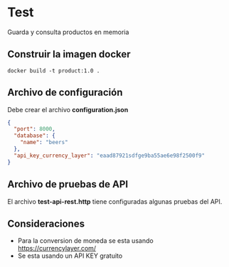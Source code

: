 # Test

Guarda y consulta productos en memoria

## Construir la imagen docker

``` shell
docker build -t product:1.0 .
```

## Archivo de configuración
Debe crear el archivo **configuration.json**
```json
{
  "port": 8000,
  "database": {
    "name": "beers"
  },
  "api_key_currency_layer": "eaad87921sdfge9ba55ae6e98f2500f9"
}
```

## Archivo de pruebas de API
El archivo **test-api-rest.http** tiene configuradas algunas pruebas del API.

## Consideraciones
- Para la conversion de moneda se esta usando https://currencylayer.com/
- Se esta usando un API KEY gratuito
